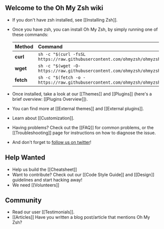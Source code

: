 ## Welcome to the Oh My Zsh wiki

- If you don't have zsh installed, see [[Installing Zsh]].	
- Once you have zsh, you can install Oh My Zsh, by simply running one of these commands:

  | Method    | Command                                                                                           |
  |:----------|:--------------------------------------------------------------------------------------------------|
  | **curl**  | `sh -c "$(curl -fsSL https://raw.githubusercontent.com/ohmyzsh/ohmyzsh/master/tools/install.sh)"` |
  | **wget**  | `sh -c "$(wget -O- https://raw.githubusercontent.com/ohmyzsh/ohmyzsh/master/tools/install.sh)"`   |
  | **fetch** | `sh -c "$(fetch -o - https://raw.githubusercontent.com/ohmyzsh/ohmyzsh/master/tools/install.sh)"` |

- Once installed, take a look at our [[Themes]] and [[Plugins]] (here's a brief overview: [[Plugins Overview]]).	
- You can find more at [[External themes]] and [[External plugins]].	
- Learn about [[Customization]].	
- Having problems? Check out the [[FAQ]] for common problems, or the [[Troubleshooting]] page for instructions on how to diagnose the issue.	
- And don't forget to [follow us on twitter](http://twitter.com/ohmyzsh)!	

## Help Wanted	

- Help us build the [[Cheatsheet]]	
- Want to contribute? Check out our [[Code Style Guide]] and [[Design]] guidelines and start hacking away!	
- We need [[Volunteers]]	

## Community	

- Read our user [[Testimonials]].	
- [[Articles]] Have you written a blog post/article that mentions Oh My Zsh?
